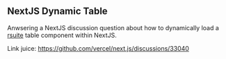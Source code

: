 ## NextJS Dynamic Table

Anwsering a NextJS discussion question about how to dynamically load a [rsuite](https://github.com/rsuite/rsuite) table component within NextJS.

Link juice: https://github.com/vercel/next.js/discussions/33040
